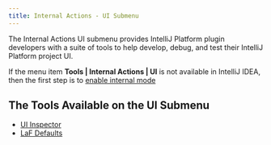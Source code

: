 ```yaml
---
title: Internal Actions - UI Submenu
---
```

<!-- Copyright 2000-2020 JetBrains s.r.o. and other contributors. Use of this source code is governed by the Apache 2.0 license that can be found in the LICENSE file. -->

The Internal Actions UI submenu provides IntelliJ Platform plugin developers with a suite of tools to help develop, debug, and test their IntelliJ Platform project UI.

If the menu item **Tools \| Internal Actions \| UI** is not available in IntelliJ IDEA, then the first step is to [enable internal mode](enabling_internal.md)

## The Tools Available on the UI Submenu

* [UI Inspector](internal_ui_inspector.md)
* [LaF Defaults](internal_ui_lafd.md)